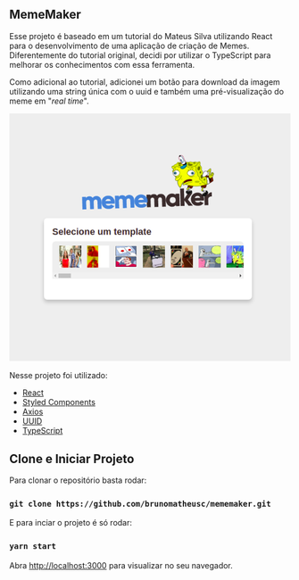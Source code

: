 ## MemeMaker

Esse projeto é baseado em um tutorial do Mateus Silva utilizando React para o desenvolvimento de uma aplicação de criação de Memes.<br>
Diferentemente do tutorial original, decidi por utilizar o TypeScript para melhorar os conhecimentos com essa ferramenta.

Como adicional ao tutorial, adicionei um botão para download da imagem utilizando uma string única com o uuid e também uma pré-visualização do meme em "*real time*".

<center>
    <img src="./home.png">
</center>

Nesse projeto foi utilizado:
- [React](https://reactjs.org/)
- [Styled Components](https://styled-components.com/)
- [Axios](https://github.com/axios/axios)
- [UUID](https://github.com/uuidjs/uuid)
- [TypeScript](https://www.typescriptlang.org/)

## Clone e Iniciar Projeto

Para clonar o repositório basta rodar:

### `git clone https://github.com/brunomatheusc/mememaker.git`

E para inciar o projeto é só rodar:

### `yarn start`

Abra [http://localhost:3000](http://localhost:3000) para visualizar no seu navegador.

